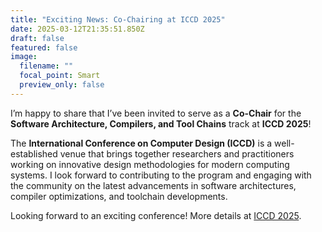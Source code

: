 ```yaml
---
title: "Exciting News: Co-Chairing at ICCD 2025"
date: 2025-03-12T21:35:51.850Z
draft: false
featured: false
image:
  filename: ""
  focal_point: Smart
  preview_only: false
---
```

I’m happy to share that I’ve been invited to serve as a **Co-Chair** for the **Software Architecture, Compilers, and Tool Chains** track at **ICCD 2025**!

The **International Conference on Computer Design (ICCD)** is a well-established venue that brings together researchers and practitioners working on innovative design methodologies for modern computing systems. I look forward to contributing to the program and engaging with the community on the latest advancements in software architectures, compiler optimizations, and toolchain developments.

Looking forward to an exciting conference! More details at [ICCD 2025](https://www.iccd-conf.com/home.html).
